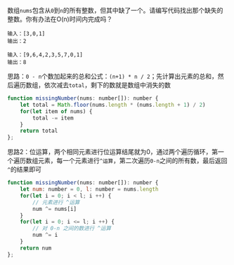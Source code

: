 数组`nums`包含从`0`到`n`的所有整数，但其中缺了一个。请编写代码找出那个缺失的整数。你有办法在O(n)时间内完成吗？

```
输入：[3,0,1]
输出：2

输入：[9,6,4,2,3,5,7,0,1]
输出：8
```

思路：`0 - n`个数加起来的总和公式：`(n+1) * n / 2`；先计算出元素的总和，然后遍历数组，依次减去`total`，剩下的数就是数组中消失的数

```js
function missingNumber(nums: number[]): number {
    let total = Math.floor(nums.length * (nums.length + 1) / 2)
    for(let item of nums) {
        total -= item
    }
    return total
};
```

思路2：位运算，两个相同元素进行位运算结尾就为0，通过两个遍历循环，第一个遍历数组元素，每一个元素进行`^运算`，第二次遍历`0-n`之间的所有数，最后返回`^`的结果即可

```js
function missingNumber(nums: number[]): number {
    let num: number = 0, l: number = nums.length
    for(let i = 0; i < l; i ++) {
      	// 元素进行 ^运算
        num ^= nums[i]
    }
    for(let i = 0; i <= l; i ++) {
      	// 对 0-n 之间的数进行 ^运算
        num ^= i
    }
    return num
};
```



